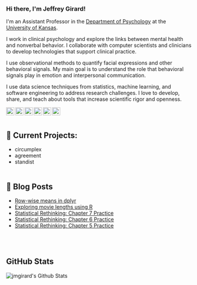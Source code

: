 ### Hi there, I'm Jeffrey Girard! 

I'm an Assistant Professor in the [Department of Psychology][kupsych] at the [University of Kansas][ku].

I work in clinical psychology and explore the links between mental health and nonverbal behavior. I collaborate with computer scientists and clinicians to develop technologies that support clinical practice.

I use observational methods to quantify facial expressions and other behavioral signals. My main goal is to understand the role that behavioral signals play in emotion and interpersonal communication.

I use data science techniques from statistics, machine learning, and software engineering to address research challenges. I love to develop, share, and teach about tools that increase scientific rigor and openness.

[<img align="left" width="22px" alt="Website" src="https://github.com/FortAwesome/Font-Awesome/blob/master/svgs/solid/home.svg" />][website]
[<img align="left" width="22px" alt="Email" src="https://github.com/FortAwesome/Font-Awesome/blob/master/svgs/solid/envelope-square.svg" />][email]
[<img align="left" width="22px" alt="Twitter" src="https://github.com/FortAwesome/Font-Awesome/blob/master/svgs/brands/twitter-square.svg" />][twitter]
[<img align="left" width="22px" alt="Google Scholar" src="https://github.com/simple-icons/simple-icons/blob/develop/icons/googlescholar.svg" />][scholar]
[<img align="left" width="22px" alt="Publons" src="https://github.com/simple-icons/simple-icons/blob/develop/icons/publons.svg" />][publons]
[<img align="left" width="22px" alt="OrcId" src="https://github.com/simple-icons/simple-icons/blob/develop/icons/orcid.svg" />][orcid]
<br /><br />
## :hammer: Current Projects:
- circumplex
- agreement
- standist
<br /><br />
## :memo: Blog Posts
<!-- BLOG-POST-LIST:START -->
- [Row-wise means in dplyr](https://jmgirard.com/rowwise-means/?utm_source=rss&utm_medium=rss&utm_campaign=rowwise-means)
- [Exploring movie lengths using R](https://jmgirard.com/movie-lengths/?utm_source=rss&utm_medium=rss&utm_campaign=movie-lengths)
- [Statistical Rethinking: Chapter 7 Practice](https://jmgirard.com/statistical-rethinking-ch7/?utm_source=rss&utm_medium=rss&utm_campaign=statistical-rethinking-ch7)
- [Statistical Rethinking: Chapter 6 Practice](https://jmgirard.com/statistical-rethinking-ch6/?utm_source=rss&utm_medium=rss&utm_campaign=statistical-rethinking-ch6)
- [Statistical Rethinking: Chapter 5 Practice](https://jmgirard.com/statistical-rethinking-ch5/?utm_source=rss&utm_medium=rss&utm_campaign=statistical-rethinking-ch5)
<!-- BLOG-POST-LIST:END -->
<br /><br />
## GitHub Stats
<img align="left" alt="jmgirard's Github Stats" src="https://github-readme-stats.vercel.app/api?username=jmgirard&show_icons=true&hide_border=true" />

[kupsych]: https://psych.ku.edu
[ku]: https://ku.edu
[website]: https://www.jmgirard.com
[email]: mailto:jmgirard@ku.edu
[twitter]: http://twitter.com/jeffreymgirard
[scholar]: https://scholar.google.com/citations?user=N2UcZ84AAAAJ
[publons]: https://publons.com/researcher/517315/jeffrey-m-girard/
[orcid]: https://orcid.org/0000-0002-7359-3746
